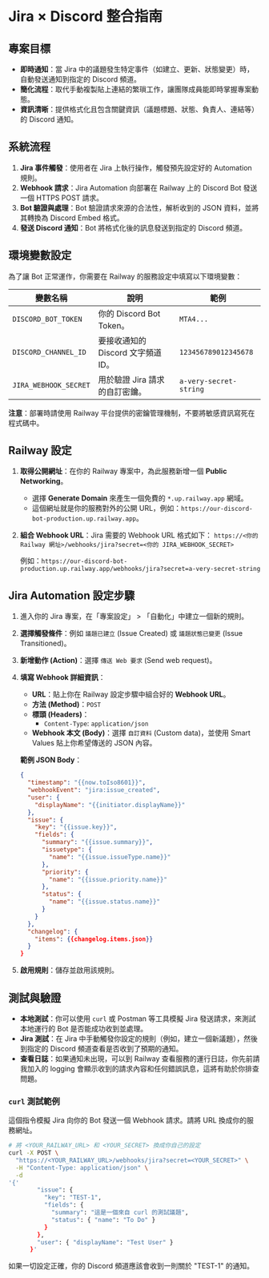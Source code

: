 # Jira × Discord 整合指南

## 專案目標
- **即時通知**：當 Jira 中的議題發生特定事件（如建立、更新、狀態變更）時，自動發送通知到指定的 Discord 頻道。
- **簡化流程**：取代手動複製貼上連結的繁瑣工作，讓團隊成員能即時掌握專案動態。
- **資訊清晰**：提供格式化且包含關鍵資訊（議題標題、狀態、負責人、連結等）的 Discord 通知。

## 系統流程
1. **Jira 事件觸發**：使用者在 Jira 上執行操作，觸發預先設定好的 Automation 規則。
2. **Webhook 請求**：Jira Automation 向部署在 Railway 上的 Discord Bot 發送一個 HTTPS POST 請求。
3. **Bot 驗證與處理**：Bot 驗證請求來源的合法性，解析收到的 JSON 資料，並將其轉換為 Discord Embed 格式。
4. **發送 Discord 通知**：Bot 將格式化後的訊息發送到指定的 Discord 頻道。

## 環境變數設定
為了讓 Bot 正常運作，你需要在 Railway 的服務設定中填寫以下環境變數：

| 變數名稱              | 說明                                     | 範例                               |
| --------------------- | ---------------------------------------- | ---------------------------------- |
| `DISCORD_BOT_TOKEN`   | 你的 Discord Bot Token。                 | `MTA4...`                          |
| `DISCORD_CHANNEL_ID`  | 要接收通知的 Discord 文字頻道 ID。       | `123456789012345678`               |
| `JIRA_WEBHOOK_SECRET` | 用於驗證 Jira 請求的自訂密鑰。           | `a-very-secret-string`             |

**注意**：部署時請使用 Railway 平台提供的密鑰管理機制，不要將敏感資訊寫死在程式碼中。

## Railway 設定
1. **取得公開網址**：在你的 Railway 專案中，為此服務新增一個 **Public Networking**。
   - 選擇 **Generate Domain** 來產生一個免費的 `*.up.railway.app` 網域。
   - 這個網址就是你的服務對外的公開 URL，例如：`https://our-discord-bot-production.up.railway.app`。

2. **組合 Webhook URL**：Jira 需要的 Webhook URL 格式如下：
   `https://<你的 Railway 網址>/webhooks/jira?secret=<你的 JIRA_WEBHOOK_SECRET>`

   例如：`https://our-discord-bot-production.up.railway.app/webhooks/jira?secret=a-very-secret-string`

## Jira Automation 設定步驟
1. 進入你的 Jira 專案，在「專案設定」 > 「自動化」中建立一個新的規則。
2. **選擇觸發條件**：例如 `議題已建立` (Issue Created) 或 `議題狀態已變更` (Issue Transitioned)。
3. **新增動作 (Action)**：選擇 `傳送 Web 要求` (Send web request)。
4. **填寫 Webhook 詳細資訊**：
   - **URL**：貼上你在 Railway 設定步驟中組合好的 **Webhook URL**。
   - **方法 (Method)**：`POST`
   - **標頭 (Headers)**：
     - `Content-Type`: `application/json`
   - **Webhook 本文 (Body)**：選擇 `自訂資料` (Custom data)，並使用 Smart Values 貼上你希望傳送的 JSON 內容。

   **範例 JSON Body**：
   ```json
   {
     "timestamp": "{{now.toIso8601}}",
     "webhookEvent": "jira:issue_created",
     "user": {
       "displayName": "{{initiator.displayName}}"
     },
     "issue": {
       "key": "{{issue.key}}",
       "fields": {
         "summary": "{{issue.summary}}",
         "issuetype": {
           "name": "{{issue.issueType.name}}"
         },
         "priority": {
           "name": "{{issue.priority.name}}"
         },
         "status": {
           "name": "{{issue.status.name}}"
         }
       }
     },
     "changelog": {
       "items": {{changelog.items.json}}
     }
   }
   ```
5. **啟用規則**：儲存並啟用該規則。

## 測試與驗證
- **本地測試**：你可以使用 `curl` 或 Postman 等工具模擬 Jira 發送請求，來測試本地運行的 Bot 是否能成功收到並處理。
- **Jira 測試**：在 Jira 中手動觸發你設定的規則（例如，建立一個新議題），然後到指定的 Discord 頻道查看是否收到了預期的通知。
- **查看日誌**：如果通知未出現，可以到 Railway 查看服務的運行日誌，你先前請我加入的 logging 會顯示收到的請求內容和任何錯誤訊息，這將有助於你排查問題。

### `curl` 測試範例
這個指令模擬 Jira 向你的 Bot 發送一個 Webhook 請求。請將 URL 換成你的服務網址。

```bash
# 將 <YOUR_RAILWAY_URL> 和 <YOUR_SECRET> 換成你自己的設定
curl -X POST \
  "https://<YOUR_RAILWAY_URL>/webhooks/jira?secret=<YOUR_SECRET>" \
  -H "Content-Type: application/json" \
  -d 
'{'
        "issue": {
          "key": "TEST-1",
          "fields": {
            "summary": "這是一個來自 curl 的測試議題",
            "status": { "name": "To Do" }
          }
        },
        "user": { "displayName": "Test User" }
      }'
```

如果一切設定正確，你的 Discord 頻道應該會收到一則關於 "TEST-1" 的通知。